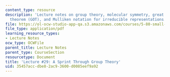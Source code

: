 ```yaml
---
content_type: resource
description: 'Lecture notes on group theory, molecular symmetry, great orthogonality
  theorem (GOT), and Mulliken notation for irreducible representations. '
file: https://ol-ocw-studio-app-qa.s3.amazonaws.com/courses/5-80-small-molecule-spectroscopy-and-dynamics-fall-2008/35457accdbe82ac93600d0085eef9a92_29_580ln_fa08.pdf
file_type: application/pdf
learning_resource_types:
- Lecture Notes
ocw_type: OCWFile
parent_title: Lecture Notes
parent_type: CourseSection
resourcetype: Document
title: 'Lecture #29: A Sprint Through Group Theory'
uid: 35457acc-dbe8-2ac9-3600-d0085eef9a92
---
```

